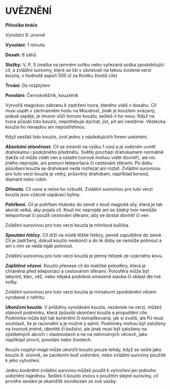 # UVĚZNĚNÍ

***Příručka hráče***

*Vymítání 9. úrovně*

**Vyvolání:** 1 minuta

**Dosah:** 6 sáhů

**Složky:** V, P, S (malba na jemném svitku nebo vyřezaná soška zpodobňující cíl, a zvláštní suroviny, které se liší v závislosti na tebou zvolené verzi kouzla, v hodnotě aspoň 500 zl za Kostku životů cíle)

**Trvání:** Do rozptýlení

**Povolání:** Černokněžník, kouzelník

Vytvoříš magickou zábranu k zadržení tvora, kterého vidíš v dosahu. Cíl musí uspět v záchranném hodu na Moudrost, jinak je kouzlem svázaný; pokud uspěje, je imunní vůči tomuto kouzlu, sešleš-li ho novu. Když na tvora působí toto kouzlo, nepotřebuje dýchat, jíst, pít ani nestärne. Věstecka kouzla ho nenajdou ani nepostřehnou. 

Když sesíláš toto kouzlo, zvol jednu z následujících forem uvéznéní.

***Absolutní stísněnost.*** Cíl se zmenší na výšku 1 coul a je uvězněn uvnitř drahokamu i podobného předmětu. Světlo prochází drahokamem normálně (takže cíl může vidět ven a ostatní tvorové mohou vidět dovnitř), ale nic jiného neprojde, ani pomocí teleportace či cestování sférami. Po dobu působení kouzla se drahokam nedá rozřezat ani rozbít. Zvláštní surovinou pro tuto verzi kouzla je velký, průsvitný drahokam, například korund, diamant nebo rubín.

***Dřímota.*** Cíl usne a nelze ho vzbudit. Zvláštní surovinou pro tuto verzi kouzla jsou vzácné uspávací byliny.

***Pohřbení.*** Cíl je pohřben hluboko do země v kouli magické síly, která je tak akorát velká, aby pojala cíl. Koulí nic neprojde ani se žádný tvor nemůže teleportovat či použít cestování sférami, aby se dostal dovnitř či ven. 

Zvláštní surovinou pro tuto verzi kouzla je mitrilová kulička.

***Spoutání řetězy.*** Cíl drží na místě těžké řetězy, pevně zapuštěné do země. Cíl je zadržený, dokud kouzlo neskončí a do té doby se nemůže pohnout a ani s ním se nedá nijak pohnout. 

Zvláštní surovinou pro tuto verzi kouzla je jemný řetízek ze vzácného kovu. 	

***Zajištěné vězení.*** Kouzlo přenese cíl do maličké polosféry, která je chráněná před teleportací a cestováním sférami. Polosféra může být labyrint, klec, věž, nebo nějaká podobná omezená stavba či oblast dle tvé volby. 

Zvláštní surovinou pro tuto verzi kouzla je miniaturní zpodobnění vězení vyrobené z nefritu.

***Ukončení kouzla.*** V průběhu vyvolávání kouzla, nezávisle na verzi, můžeš stanovit podmínku, která způsobí ukončení kouzla a propuštění cíle. Podmínka může být tak konkrétní či komplikovaná, jak si zvolíš, ale PJ musí souhlasit, že je racionální a je možné ji splnit. Podmínky mohou být založeny na tvorově jméně, identitě či božství, ale jinak musí být založeny na zjistitelných akcích i vlastnostech a ne na nehmotných věcech, jako například úrovni, povoláni nebo životech. 

Kouzlo *rozptyl magii* může ukončit kouzlo pouze tehdy, když se sešle jako kouzlo 9. úrovně, se zacílením buď uvěznění, nebo zvláštní suroviny použité k jeho vytvoření. 

Jednu konkrétní zvláštní surovinu můžeš použít k vytvoření jen jednoho uvěznění najednou. Sešleš-li kouzlo znovu s použitím stejné suroviny, cíl prvního seslání je okamžitě osvobozen ze své vazby.